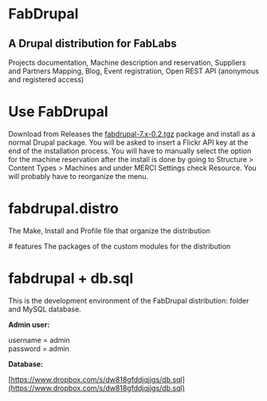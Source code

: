 FabDrupal
=========
## A Drupal distribution for FabLabs
Projects documentation, Machine description and reservation, Suppliers and Partners Mapping, Blog, Event registration, Open REST API (anonymous and registered access)

# Use FabDrupal
Download from Releases the [fabdrupal-7.x-0.2.tgz](https://github.com/OpenP2PDesignOrg/FabDrupal/releases/download/v0.2/fabdrupal-7.x-0.2.tgz) package and install as a normal Drupal package. You will be asked to insert a Flickr API key at the end of the installation process. You will have to manually select the option for the machine reservation after the install is done by going to Structure &gt; Content Types &gt; Machines and under MERCI Settings check Resource.
You will probably have to reorganize the menu.

# fabdrupal.distro
The Make, Install and Profile file that organize the distribution

# features
The packages of the custom modules for the distribution

# fabdrupal + db.sql
This is the development environment of the FabDrupal distribution: folder and MySQL database.

**Admin user:**

username = admin<br>
password = admin<br>


**Database:**

[https://www.dropbox.com/s/dw818gfddjqjjgs/db.sql](https://www.dropbox.com/s/dw818gfddjqjjgs/db.sql)
